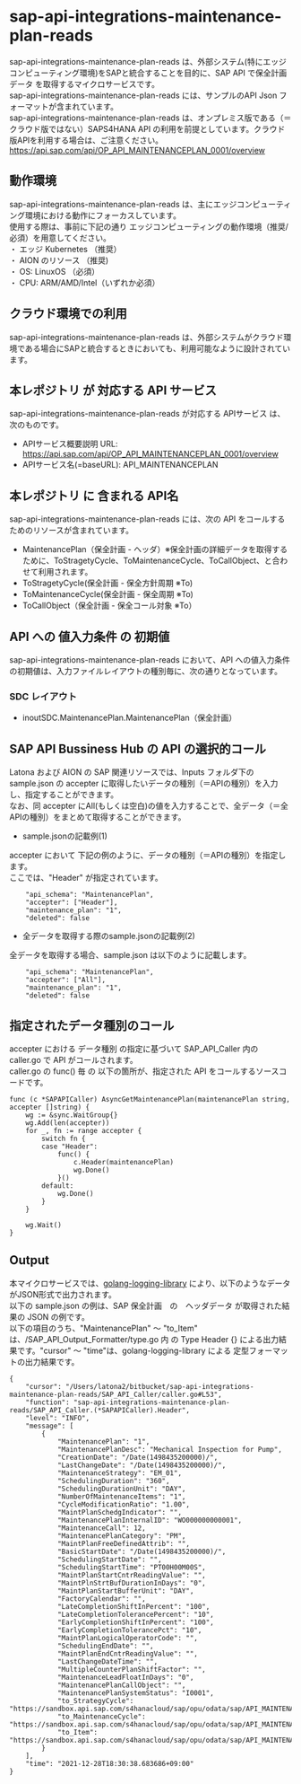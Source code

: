 # sap-api-integrations-maintenance-plan-reads 
sap-api-integrations-maintenance-plan-reads は、外部システム(特にエッジコンピューティング環境)をSAPと統合することを目的に、SAP API で保全計画データ を取得するマイクロサービスです。    
sap-api-integrations-maintenance-plan-reads には、サンプルのAPI Json フォーマットが含まれています。   
sap-api-integrations-maintenance-plan-reads は、オンプレミス版である（＝クラウド版ではない）SAPS4HANA API の利用を前提としています。クラウド版APIを利用する場合は、ご注意ください。   
https://api.sap.com/api/OP_API_MAINTENANCEPLAN_0001/overview  

## 動作環境  
sap-api-integrations-maintenance-plan-reads は、主にエッジコンピューティング環境における動作にフォーカスしています。  
使用する際は、事前に下記の通り エッジコンピューティングの動作環境（推奨/必須）を用意してください。  
・ エッジ Kubernetes （推奨）    
・ AION のリソース （推奨)    
・ OS: LinuxOS （必須）    
・ CPU: ARM/AMD/Intel（いずれか必須）    

## クラウド環境での利用
sap-api-integrations-maintenance-plan-reads は、外部システムがクラウド環境である場合にSAPと統合するときにおいても、利用可能なように設計されています。 

## 本レポジトリ が 対応する API サービス
sap-api-integrations-maintenance-plan-reads が対応する APIサービス は、次のものです。

* APIサービス概要説明 URL: https://api.sap.com/api/OP_API_MAINTENANCEPLAN_0001/overview   
* APIサービス名(=baseURL): API_MAINTENANCEPLAN  

## 本レポジトリ に 含まれる API名
sap-api-integrations-maintenance-plan-reads には、次の API をコールするためのリソースが含まれています。  

* MaintenancePlan（保全計画 - ヘッダ）※保全計画の詳細データを取得するために、ToStragetyCycle、ToMaintenanceCycle、ToCallObject、と合わせて利用されます。
* ToStragetyCycle(保全計画 - 保全方針周期 ※To)
* ToMaintenanceCycle(保全計画 - 保全周期 ※To)
* ToCallObject（保全計画 - 保全コール対象 ※To）

## API への 値入力条件 の 初期値
sap-api-integrations-maintenance-plan-reads において、API への値入力条件の初期値は、入力ファイルレイアウトの種別毎に、次の通りとなっています。  

### SDC レイアウト

* inoutSDC.MaintenancePlan.MaintenancePlan（保全計画）

## SAP API Bussiness Hub の API の選択的コール

Latona および AION の SAP 関連リソースでは、Inputs フォルダ下の sample.json の accepter に取得したいデータの種別（＝APIの種別）を入力し、指定することができます。  
なお、同 accepter にAll(もしくは空白)の値を入力することで、全データ（＝全APIの種別）をまとめて取得することができます。  

* sample.jsonの記載例(1)  

accepter において 下記の例のように、データの種別（＝APIの種別）を指定します。  
ここでは、"Header" が指定されています。    
  
```
	"api_schema": "MaintenancePlan",
	"accepter": ["Header"],
	"maintenance_plan": "1",
	"deleted": false
```
  
* 全データを取得する際のsample.jsonの記載例(2)  

全データを取得する場合、sample.json は以下のように記載します。  

```
	"api_schema": "MaintenancePlan",
	"accepter": ["All"],
	"maintenance_plan": "1",
	"deleted": false
```

## 指定されたデータ種別のコール

accepter における データ種別 の指定に基づいて SAP_API_Caller 内の caller.go で API がコールされます。  
caller.go の func() 毎 の 以下の箇所が、指定された API をコールするソースコードです。  

```
func (c *SAPAPICaller) AsyncGetMaintenancePlan(maintenancePlan string, accepter []string) {
	wg := &sync.WaitGroup{}
	wg.Add(len(accepter))
	for _, fn := range accepter {
		switch fn {
		case "Header":
			func() {
				c.Header(maintenancePlan)
				wg.Done()
			}()
		default:
			wg.Done()
		}
	}

	wg.Wait()
}
```
## Output  
本マイクロサービスでは、[golang-logging-library](https://github.com/latonaio/golang-logging-library) により、以下のようなデータがJSON形式で出力されます。  
以下の sample.json の例は、SAP 保全計画　の　ヘッダデータ が取得された結果の JSON の例です。  
以下の項目のうち、"MaintenancePlan" ～ "to_Item" は、/SAP_API_Output_Formatter/type.go 内 の Type Header {} による出力結果です。"cursor" ～ "time"は、golang-logging-library による 定型フォーマットの出力結果です。  

```
{
	"cursor": "/Users/latona2/bitbucket/sap-api-integrations-maintenance-plan-reads/SAP_API_Caller/caller.go#L53",
	"function": "sap-api-integrations-maintenance-plan-reads/SAP_API_Caller.(*SAPAPICaller).Header",
	"level": "INFO",
	"message": [
		{
			"MaintenancePlan": "1",
			"MaintenancePlanDesc": "Mechanical Inspection for Pump",
			"CreationDate": "/Date(1498435200000)/",
			"LastChangeDate": "/Date(1498435200000)/",
			"MaintenanceStrategy": "EM_01",
			"SchedulingDuration": "360",
			"SchedulingDurationUnit": "DAY",
			"NumberOfMaintenanceItems": "1",
			"CycleModificationRatio": "1.00",
			"MaintPlanSchedgIndicator": "",
			"MaintenancePlanInternalID": "WO000000000001",
			"MaintenanceCall": 12,
			"MaintenancePlanCategory": "PM",
			"MaintPlanFreeDefinedAttrib": "",
			"BasicStartDate": "/Date(1498435200000)/",
			"SchedulingStartDate": "",
			"SchedulingStartTime": "PT00H00M00S",
			"MaintPlanStartCntrReadingValue": "",
			"MaintPlnStrtBufDurationInDays": "0",
			"MaintPlanStartBufferUnit": "DAY",
			"FactoryCalendar": "",
			"LateCompletionShiftInPercent": "100",
			"LateCompletionTolerancePercent": "10",
			"EarlyCompletionShiftInPercent": "100",
			"EarlyCompletionTolerancePct": "10",
			"MaintPlanLogicalOperatorCode": "",
			"SchedulingEndDate": "",
			"MaintPlanEndCntrReadingValue": "",
			"LastChangeDateTime": "",
			"MultipleCounterPlanShiftFactor": "",
			"MaintenanceLeadFloatInDays": "0",
			"MaintenancePlanCallObject": "",
			"MaintenancePlanSystemStatus": "I0001",
			"to_StrategyCycle": "https://sandbox.api.sap.com/s4hanacloud/sap/opu/odata/sap/API_MAINTENANCEPLAN/MaintenancePlan('1')/to_StrategyCycle",
			"to_MaintenanceCycle": "https://sandbox.api.sap.com/s4hanacloud/sap/opu/odata/sap/API_MAINTENANCEPLAN/MaintenancePlan('1')/to_MaintenanceCycle",
			"to_Item": "https://sandbox.api.sap.com/s4hanacloud/sap/opu/odata/sap/API_MAINTENANCEPLAN/MaintenancePlan('1')/to_Item"
		}
	],
	"time": "2021-12-28T18:30:38.683686+09:00"
}

```
